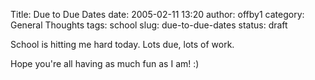 Title: Due to Due Dates
date: 2005-02-11 13:20
author: offby1
category: General Thoughts
tags: school
slug: due-to-due-dates
status: draft

School is hitting me hard today. Lots due, lots of work.

Hope you\'re all having as much fun as I am! :)
